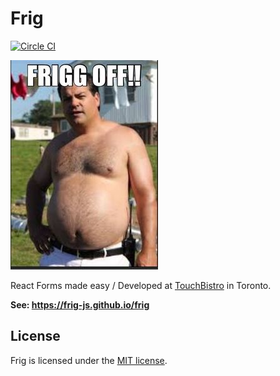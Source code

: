 # Frig

[![Circle CI](https://circleci.com/gh/frig-js/frig/tree/develop.svg?style=svg)](https://circleci.com/gh/frig-js/frig/tree/develop)

![Randy From Trailer Park Boys Saying Frig Off](img/randy_trailer_park_boys_frig_off.jpg)

React Forms made easy / Developed at [TouchBistro](http://touchbistro.com/) in Toronto.

**See: https://frig-js.github.io/frig**

## License

Frig is licensed under the [MIT license](https://raw.githubusercontent.com/TouchBistro/frig/master/LICENSE).
